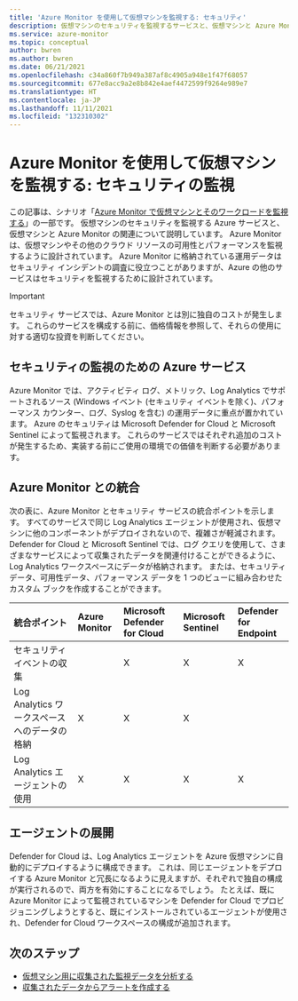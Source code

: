 ```yaml
---
title: 'Azure Monitor を使用して仮想マシンを監視する: セキュリティ'
description: 仮想マシンのセキュリティを監視するサービスと、仮想マシンと Azure Monitor の関連について説明します。
ms.service: azure-monitor
ms.topic: conceptual
author: bwren
ms.author: bwren
ms.date: 06/21/2021
ms.openlocfilehash: c34a860f7b949a387af8c4905a948e1f47f68057
ms.sourcegitcommit: 677e8acc9a2e8b842e4aef4472599f9264e989e7
ms.translationtype: HT
ms.contentlocale: ja-JP
ms.lasthandoff: 11/11/2021
ms.locfileid: "132310302"
---
```

# <a name="monitor-virtual-machines-with-azure-monitor-security-monitoring"></a>Azure Monitor を使用して仮想マシンを監視する: セキュリティの監視
この記事は、シナリオ「[Azure Monitor で仮想マシンとそのワークロードを監視する](monitor-virtual-machine.md)」の一部です。 仮想マシンのセキュリティを監視する Azure サービスと、仮想マシンと Azure Monitor の関連について説明しています。 Azure Monitor は、仮想マシンやその他のクラウド リソースの可用性とパフォーマンスを監視するように設計されています。 Azure Monitor に格納されている運用データはセキュリティ インシデントの調査に役立つことがありますが、Azure の他のサービスはセキュリティを監視するために設計されています。 

> [!IMPORTANT]
> セキュリティ サービスでは、Azure Monitor とは別に独自のコストが発生します。 これらのサービスを構成する前に、価格情報を参照して、それらの使用に対する適切な投資を判断してください。

## <a name="azure-services-for-security-monitoring"></a>セキュリティの監視のための Azure サービス
Azure Monitor では、アクティビティ ログ、メトリック、Log Analytics でサポートされるソース (Windows イベント (セキュリティ イベントを除く)、パフォーマンス カウンター、ログ、Syslog を含む) の運用データに重点が置かれています。 Azure のセキュリティは Microsoft Defender for Cloud と Microsoft Sentinel によって監視されます。 これらのサービスではそれぞれ追加のコストが発生するため、実装する前にご使用の環境での価値を判断する必要があります。


## <a name="integration-with-azure-monitor"></a>Azure Monitor との統合
次の表に、Azure Monitor とセキュリティ サービスの統合ポイントを示します。 すべてのサービスで同じ Log Analytics エージェントが使用され、仮想マシンに他のコンポーネントがデプロイされないので、複雑さが軽減されます。 Defender for Cloud と Microsoft Sentinel では、ログ クエリを使用して、さまざまなサービスによって収集されたデータを関連付けることができるように、Log Analytics ワークスペースにデータが格納されます。 または、セキュリティ データ、可用性データ、パフォーマンス データを 1 つのビューに組み合わせたカスタム ブックを作成することができます。

| 統合ポイント       | Azure Monitor | Microsoft Defender for Cloud | Microsoft Sentinel | Defender for Endpoint |
|:---|:---|:---|:---|:---|
| セキュリティ イベントの収集     |   | X | X | X |
| Log Analytics ワークスペースへのデータの格納 | X | X | X |   | 
| Log Analytics エージェントの使用     | X | X | X | X | 



## <a name="agent-deployment"></a>エージェントの展開
Defender for Cloud は、Log Analytics エージェントを Azure 仮想マシンに自動的にデプロイするように構成できます。 これは、同じエージェントをデプロイする Azure Monitor と冗長になるように見えますが、それぞれで独自の構成が実行されるので、両方を有効にすることになるでしょう。 たとえば、既に Azure Monitor によって監視されているマシンを Defender for Cloud でプロビジョニングしようとすると、既にインストールされているエージェントが使用され、Defender for Cloud ワークスペースの構成が追加されます。

## <a name="next-steps"></a>次のステップ

* [仮想マシン用に収集された監視データを分析する](monitor-virtual-machine-analyze.md)
* [収集されたデータからアラートを作成する](monitor-virtual-machine-alerts.md)
